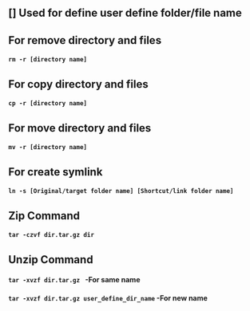 ## [] Used for define user define folder/file name

## For remove directory and files

#### `rm -r [directory name]`


## For copy directory and files

#### `cp -r [directory name]`


## For move directory and files

#### `mv -r [directory name]`


## For create symlink

#### `ln -s [Original/target folder name] [Shortcut/link folder name]`

## Zip Command
#### `tar -czvf dir.tar.gz dir`


## Unzip Command
#### `tar -xvzf dir.tar.gz ` -For same name
#### `tar -xvzf dir.tar.gz user_define_dir_name` -For new name
